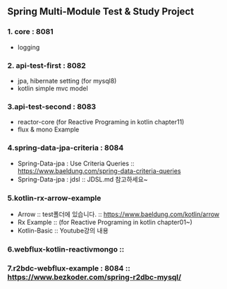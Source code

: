 
## Spring Multi-Module Test & Study Project

### 1. core  : 8081
 - logging 

### 2. api-test-first : 8082
 - jpa, hibernate setting (for mysql8)
 - kotlin simple mvc model

### 3.api-test-second : 8083
 - reactor-core (for Reactive Programing in kotlin chapter11)
 - flux & mono Example

### 4.spring-data-jpa-criteria : 8084
 - Spring-Data-jpa : Use Criteria Queries :: https://www.baeldung.com/spring-data-criteria-queries  
 - Spring-Data-jpa : jdsl :: JDSL.md 참고하세요~

### 5.kotlin-rx-arrow-example 
 - Arrow :: test폴더에 있습니다. :: https://www.baeldung.com/kotlin/arrow
 - Rx Example   :: (for Reactive Programing in kotlin chapter01~)
 - Kotlin-Basic :: Youtube강의 내용 

### 6.webflux-kotlin-reactivmongo :: 
 


### 7.r2bdc-webflux-example : 8084   :: https://www.bezkoder.com/spring-r2dbc-mysql/
